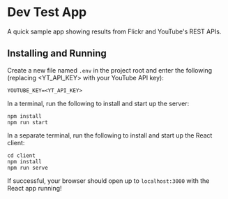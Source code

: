 # Dev Test App

A quick sample app showing results from Flickr and YouTube's REST APIs.

## Installing and Running

Create a new file named `.env` in the project root and enter the following (replacing <YT_API_KEY> with your YouTube API key):
```
YOUTUBE_KEY=<YT_API_KEY>
```

In a terminal, run the following to install and start up the server:
```
npm install
npm run start
```

In a separate terminal, run the following to install and start up the React client:
```
cd client
npm install
npm run serve
```

If successful, your browser should open up to `localhost:3000` with the React app running!

